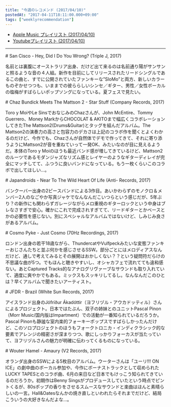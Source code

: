 ```yaml
---
title: "今週のレコメンド (2017/04/10)"
postedAt: "2017-04-11T18:11:00.000+09:00"
tags: ["weeklyrecommendation"]
---
```


* [Apple Music プレイリスト (2017/04/10)](https://itunes.apple.com/jp/playlist/%E4%BB%8A%E9%80%B1%E3%81%AE%E3%83%AC%E3%82%B3%E3%83%A1%E3%83%B3%E3%83%89-2017-04-10/idpl.488e392490214fe48b6ee0204c609c39)
* [Youtubeプレイリスト (2017/04/10)](https://www.youtube.com/playlist?list=PLegnWsUgQaydhXeBPNp7XvOEEOfRG8Ir5)

---

\# San Cisco - Hey, Did I Do You Wrong? (Triple J, 2017)

名前とは裏腹にオーストラリア出身、だけど出て来るのは名前通り陽がサンサンと照るような音の４人組。新作を目前にしてリリースされたリードシングルであるこの曲と、すでに公開されていたファンキーな”SloMo”と両方、新しいカラーものぞかせつつも、いままでの彼ららしいシンセ／ギター、男性／女性ボーカルの塩梅がすばらしいポップソングになっている。夏フェスで見たい。

\# Chaz Bundick Meets The Mattson 2 - Star Stuff (Company Records, 2017)

Toro y MoiやLe SinsでおなじみのChazさんが、John McEntire、Tommy Guerrero、Money MarkからCHOCOLAT & AKITOまで幅広くコラボレーションしてきたThe Mattson2(Drums&Guitar)とタッグを組んだアルバム。The Mattson2の演奏力の高さと包容力のデカさは上記のコラボ作を聞くとよくわかるのだけど、今作でも、Chazさんが自然体でデモで作ってきて、それに寄り添うようにMattson2が音を重ねていって一発OK、みたいなのが目に見えるようだ。本体のToro y Moiのほうも最近バンド感が増してきているけど、Mattson2のルーツであるモダンジャズなリズム感とレイヤーのようなギターディレイが完全にマッチしてて、ふつうに良いバンドになっている。もう一枚くらいこのコラボで出してほしい…。

\# Japandroids - Near To The Wild Heart Of Life (Anti- Records, 2017)

バンクーバー出身の2ピースバンドによる3作目。あいかわらずのモノクロ＆メンバー2人のなごやか写真ジャケでなんなんだこいつらという感じだが、5年ぶり？の新作にも関わらずガレージながらメロ重視のギターロックという中身はブレなさすぎで安心。確かにこれで完成されすぎてて、リードギターとかベースとかの必要性を感じない。別にスペシャルなアルバムではないけど、しみじみ良さがあるアルバム。

\# Cosmo Pyke - Just Cosmo (70Hz Recordings, 2017)

ロンドン出身の若干18歳ながら、ThundercatやVulfpeckみたいな変態ファンキーおじさんたちと並ぶ何かを感じさせるSSW。部分ごとにはメロディアスなんだけど、通しで考えてみるとその展開はおかしくない？？という疑問符だらけの不思議な曲が5つ。でもほんと聴きやすいし、オシャカフェで流れてても違和感ない。あとCaptured Tracks的なアナログリヴァーブなサウンドも取り入れていて、適度に爽やかでもある。ミックスもスッキリしてるし。なんなんだこのひとは？早くアルバムで聞きたいアーティスト。

\# JFDR - Brazil (White Sun Records, 2017)

アイスランド出身のJófríður Ákadóttir（ヨフリヅル・アウカドッティル）さんによるプロジェクト。日本ではたぶん、双子の姉妹とのユニットPascal Pinon（Morr Music/国内版はImpartment）での活動が一番知られているだろうか。Pascal Pinonも静謐な室内楽的フォーキーポップスですばらしかったんだけど、このソロプロジェクトのほうもフォークトロニカ・インディクラシック的な要素でアレンジの精密さが深まりつつ、歌にしっかりフォーカスが当たっていて、ヨフリヅルさんの魅力が明確に伝わってくるものになっている。

\# Wouter Hamel - Amaury (V2 Records, 2017)

オランダ出身のSSWによる5枚目のアルバム。ウーターさんは「ユーリ!!! ON ICE」の劇中曲のボーカル参加や、今作にボーナストラックとして収められたLUCKY TAPESとのコラボ曲、6月の来日など日本でもけっこう知られてきているのだろうか。初期作はBenny Singsがプロデュースしていたという時点でピントくるが、80sポップの香りをさせるスムースなサウンドと楽曲はほんと素晴らしいの一言。Hall&Oatesなんかの焼き直しといわれたらそれまでだけど、結局こういうの大好きなんだよな…。
